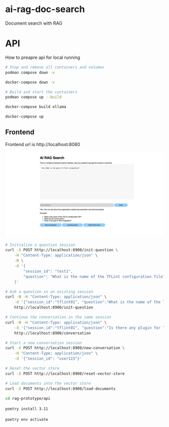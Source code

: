 # ai-rag-doc-search
Document search with RAG


# API

How to preapre api for local running

```bash
# Stop and remove all containers and volumes
podman compose down -v
```

```bash
docker-compose down -v
```

```bash
# Build and start the containers
podman compose up --build
```

```bash
docker-compose build ollama
```

```bash
docker-compose up
```


## Frontend

Frontend url is http://localhost:8080

![Frontend Screenshot](images/fe-01.png)




```bash
# Initialize a question session
curl -X POST http://localhost:8900/init-question \
    -H "Content-Type: application/json" \
    -N \
    -d '{
        "session_id": "test1",
        "question": "What is the name of the TFLint configuration file?"
    }'
```

```bash
# Ask a question in an existing session
curl -N -H "Content-Type: application/json" \
    -d '{"session_id":"tflint01", "question":"What is the name of the TFLint configuration file?"}' \
    http://localhost:8900/init-question
```

```bash
# Continue the conversation in the same session
curl -N -H "Content-Type: application/json" \
    -d '{"session_id":"tflint01", "question":"Is there any plugin for TFLint?"}' \
    http://localhost:8900/conversation
```

```bash
# Start a new conversation session
curl -X POST http://localhost:8900/new-conversation \
    -H "Content-Type: application/json" \
    -d '{"session_id": "user123"}'
```

```bash
# Reset the vector store
curl -X POST http://localhost:8900/reset-vector-store
```

```bash
# Load documents into the vector store
curl -X POST http://localhost:8900/load-documents
```

```bash
cd rag-prototype/api

poetry install 3.11

poetry env activate
```

